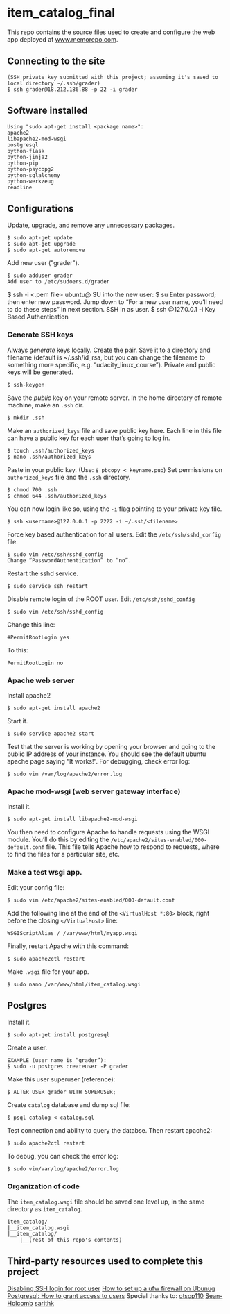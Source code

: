 # item_catalog_final
This repo contains the source files used to create and configure the web app deployed at www.memorepo.com.

## Connecting to the site
```
(SSH private key submitted with this project; assuming it's saved to local directory ~/.ssh/grader)
$ ssh grader@18.212.186.88 -p 22 -i grader
```

## Software installed
```
Using "sudo apt-get install <package name>":
apache2
libapache2-mod-wsgi
postgresql
python-flask
python-jinja2
python-pip
python-psycopg2
python-sqlalchemy
python-werkzeug
readline
```

## Configurations
Update, upgrade, and remove any unnecessary packages.
```
$ sudo apt-get update
$ sudo apt-get upgrade
$ sudo apt-get autoremove
```
Add new user ("grader").
```
$ sudo adduser grader
Add user to /etc/sudoers.d/grader
```
$ ssh -i <.pem file> ubuntu@<public IP of your instance>
SU into the new user:
$ su <username>
Enter password; then enter new password.
Jump down to “For a new user name, you’ll need to do these steps” in next section.
SSH in as user.
$ ssh <username>@127.0.0.1 -i <path to specific private key>
Key Based Authentication

### Generate SSH keys
Always *generate* keys locally.
Create the pair. Save it to a directory and filename (default is ~/.ssh/id_rsa, but you can change the filename to something more specific, e.g. “udacity_linux_course”). Private and public keys will be generated.
```
$ ssh-keygen
```
Save the *public* key on your remote server.
In the home directory of remote machine, make an `.ssh` dir.
```
$ mkdir .ssh
```
Make an `authorized_keys` file and save public key here. Each line in this file can have a public key for each user that’s going to log in.
```
$ touch .ssh/authorized_keys
$ nano .ssh/authorized_keys
```
Paste in your public key. (Use: `$ pbcopy < keyname.pub`)
Set permissions on `authorized_keys` file and the `.ssh` directory.
```
$ chmod 700 .ssh
$ chmod 644 .ssh/authorized_keys
```
You can now login like so, using the `-i` flag pointing to your private key file.
```
$ ssh <username>@127.0.0.1 -p 2222 -i ~/.ssh/<filename>
```
Force key based authentication for all users.
Edit the `/etc/ssh/sshd_config` file.
```
$ sudo vim /etc/ssh/sshd_config
Change “PasswordAuthentication” to “no”.
```
Restart the sshd service.
```
$ sudo service ssh restart
```
Disable remote login of the ROOT user.
Edit `/etc/ssh/sshd_config`
```
$ sudo vim /etc/ssh/sshd_config
```
Change this line:
```
#PermitRootLogin yes
```
To this:
```
PermitRootLogin no
```
### Apache web server
Install apache2
```
$ sudo apt-get install apache2
```
Start it.
```
$ sudo service apache2 start
```
Test that the server is working by opening your browser and going to the public IP address of your instance. You should see the default ubuntu apache page saying “It works!”.
For debugging, check error log:
```
$ sudo vim /var/log/apache2/error.log
```
### Apache mod-wsgi (web server gateway interface)
Install it.
```
$ sudo apt-get install libapache2-mod-wsgi
```
You then need to configure Apache to handle requests using the WSGI module. You’ll do this by editing the `/etc/apache2/sites-enabled/000-default.conf` file. This file tells Apache how to respond to requests, where to find the files for a particular site, etc.

### Make a test wsgi app. 
Edit your config file:
```
$ sudo vim /etc/apache2/sites-enabled/000-default.conf
```
Add the following line at the end of the `<VirtualHost *:80>` block, right before the closing `</VirtualHost>` line: 
```
WSGIScriptAlias / /var/www/html/myapp.wsgi
```
Finally, restart Apache with this command:
```
$ sudo apache2ctl restart
```
Make `.wsgi` file for your app.
```
$ sudo nano /var/www/html/item_catalog.wsgi
```

## Postgres
Install it.
```
$ sudo apt-get install postgresql
```
Create a user.
```
EXAMPLE (user name is “grader”):
$ sudo -u postgres createuser -P grader
```
Make this user superuser (reference):
```
$ ALTER USER grader WITH SUPERUSER;
```
Create `catalog` database and dump sql file:
```
$ psql catalog < catalog.sql
```
Test connection and ability to query the databse. Then restart apache2:
```
$ sudo apache2ctl restart
```
To debug, you can check the error log:
```
$ sudo vim/var/log/apache2/error.log
```

### Organization of code
The `item_catalog.wsgi` file should be saved one level up, in the same directory as `item_catalog`.
```
item_catalog/
|__item_catalog.wsgi
|__item_catalog/
    |__(rest of this repo's contents)
```

## Third-party resources used to complete this project
[Disabling SSH login for root user](https://mediatemple.net/community/products/dv/204643810/how-do-i-disable-ssh-login-for-the-root-user)
[How to set up a ufw firewall on Ubunug](https://www.digitalocean.com/community/tutorials/how-to-set-up-a-firewall-with-ufw-on-ubuntu-18-04)
[Postgresql: How to grant access to users](https://tableplus.io/blog/2018/04/postgresql-how-to-grant-access-to-users.html)
Special thanks to:
[otsop110](https://github.com/otsop110/fullstack-nanodegree-linux-server-configuration#modify-your-app-structure-to-be-ready-for-the-deployment)
[Sean-Holcomb](https://github.com/Sean-Holcomb/Linux-Server-Configuration)
[sarithk](https://github.com/sarithk/LinuxServerConfig)
